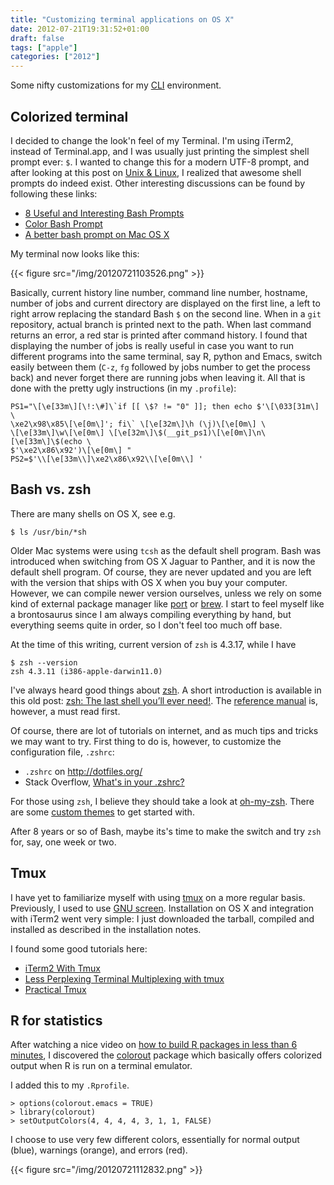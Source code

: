 ```yaml
---
title: "Customizing terminal applications on OS X"
date: 2012-07-21T19:31:52+01:00
draft: false
tags: ["apple"]
categories: ["2012"]
---
```


Some nifty customizations for my [CLI](http://en.wikipedia.org/wiki/Command-line_interface) environment.

## Colorized terminal

I decided to change the look'n feel of my Terminal. I'm using iTerm2, instead of Terminal.app, and I was usually just printing the simplest shell prompt ever: `$`. I wanted to change this for a modern UTF-8 prompt, and after looking at this post on [Unix & Linux](http://unix.stackexchange.com/q/25903), I realized that awesome shell prompts do indeed exist. Other interesting discussions can be found by following these links:

- [8 Useful and Interesting Bash Prompts](http://bit.ly/MO0oJ9)
- [Color Bash Prompt](http://bit.ly/O5bwV8)
- [A better bash prompt on Mac OS X](http://bit.ly/MO0sJ1)

My terminal now looks like this:

{{< figure src="/img/20120721103526.png" >}}

Basically, current history line number, command line number, hostname, number of jobs and current directory are displayed on the first line, a left to right arrow replacing the standard Bash `$` on the second line. When in a `git` repository, actual branch is printed next to the path. When last command returns an error, a red star is printed after command history. I found that displaying the number of jobs is really useful in case you want to run different programs into the same terminal, say R, python and Emacs, switch easily between them (`C-z`, `fg` followed by jobs number to get the process back) and never forget there are running jobs when leaving it. All that is done with the pretty ugly instructions (in my `.profile`):

```
PS1="\[\e[33m\][\!:\#]\`if [[ \$? != "0" ]]; then echo $'\[\033[31m\] \
\xe2\x98\x85\[\e[0m\]'; fi\` \[\e[32m\]\h (\j)\[\e[0m\] \ 
\[\e[33m\]\w\[\e[0m\] \[\e[32m\]\$(__git_ps1)\[\e[0m\]\n\[\e[33m\]\$(echo \
$'\xe2\x86\x92')\[\e[0m\] "
PS2=$'\\[\e[33m\\]\xe2\x86\x92\\[\e[0m\\] '
```

## Bash vs. zsh

There are many shells on OS X, see e.g.

```
$ ls /usr/bin/*sh
```

Older Mac systems were using `tcsh` as the default shell program. Bash was introduced when switching from OS X Jaguar to Panther, and it is now the default shell program. Of course, they are never updated and you are left with the version that ships with OS X when you buy your computer. However, we can compile newer version ourselves, unless we rely on some kind of external package manager like [port](http://www.macports.org/) or [brew](http://mxcl.github.com/homebrew/). I start to feel myself like a brontosaurus since I am always compiling everything by hand, but everything seems quite in order, so I don't feel too much off base.

At the time of this writing, current version of `zsh` is 4.3.17, while I have

```
$ zsh --version
zsh 4.3.11 (i386-apple-darwin11.0)
```

I've always heard good things about [zsh](http://zsh.sourceforge.net/). A short introduction is available in this old post: [zsh: The last shell you’ll ever need!](http://bit.ly/Pq6Ruo). The [reference manual](http://bit.ly/LEbeW3) is, however, a must read first.

Of course, there are lot of tutorials on internet, and as much tips and tricks we may want to try. First thing to do is, however, to customize the configuration file, `.zshrc`:

- `.zshrc` on <http://dotfiles.org/>
- Stack Overflow, [What's in your .zshrc?](http://stackoverflow.com/q/171563/420055)

For those using `zsh`, I believe they should take a look at [oh-my-zsh](https://github.com/robbyrussell/oh-my-zsh). There are some [custom themes](https://github.com/robbyrussell/oh-my-zsh/wiki/themes) to get started with.

After 8 years or so of Bash, maybe its's time to make the switch and try `zsh` for, say, one week or two.


## Tmux

I have yet to familiarize myself with using [tmux](http://tmux.sourceforge.net/) on a more regular basis. Previously, I used to use [GNU screen](http://www.gnu.org/software/screen/). Installation on OS X and integration with iTerm2 went very simple: I just downloaded the tarball, compiled and installed as described in the installation notes.

I found some good tutorials here:

- [iTerm2 With Tmux](http://bit.ly/PpSXIN)
- [Less Perplexing Terminal Multiplexing with tmux](http://bit.ly/Q31dDb)
- [Practical Tmux](http://mutelight.org/practical-tmux)


## R for statistics

After watching a nice video on [how to build R packages in less than 6 minutes](http://bit.ly/PpX3Az), I discovered the [colorout](http://cran.r-project.org/web/packages/colorout/index.html) package which basically offers colorized output when R is run on a terminal emulator.

I added this to my `.Rprofile`.

```
> options(colorout.emacs = TRUE)
> library(colorout)
> setOutputColors(4, 4, 4, 4, 3, 1, 1, FALSE)
```

I choose to use very few different colors, essentially for normal output (blue), warnings (orange), and errors (red).

{{< figure src="/img/20120721112832.png" >}}
